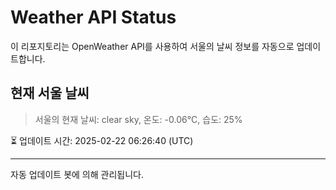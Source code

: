 
# Weather API Status

이 리포지토리는 OpenWeather API를 사용하여 서울의 날씨 정보를 자동으로 업데이트합니다.

## 현재 서울 날씨
> 서울의 현재 날씨: clear sky, 온도: -0.06°C, 습도: 25%

⏳ 업데이트 시간: 2025-02-22 06:26:40 (UTC)

---
자동 업데이트 봇에 의해 관리됩니다.

